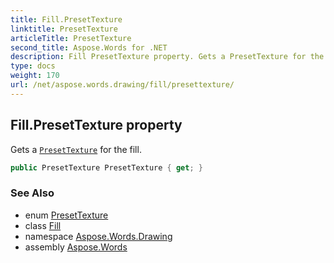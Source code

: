 ```yaml
---
title: Fill.PresetTexture
linktitle: PresetTexture
articleTitle: PresetTexture
second_title: Aspose.Words for .NET
description: Fill PresetTexture property. Gets a PresetTexture for the fill in C#.
type: docs
weight: 170
url: /net/aspose.words.drawing/fill/presettexture/
---
```

## Fill.PresetTexture property

Gets a [`PresetTexture`](../../presettexture/) for the fill.

```csharp
public PresetTexture PresetTexture { get; }
```

### See Also

* enum [PresetTexture](../../presettexture/)
* class [Fill](../)
* namespace [Aspose.Words.Drawing](../../../aspose.words.drawing/)
* assembly [Aspose.Words](../../../)
